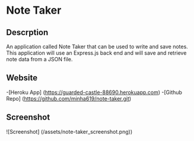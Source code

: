 # Note Taker

## Descrption
An application called Note Taker that can be used to write and save notes. This application will use an Express.js back end and will save and retrieve note data from a JSON file.

## Website
-[Heroku App] (https://guarded-castle-88690.herokuapp.com)
-[Github Repo] (https://github.com/minha619/note-taker.git)

## Screenshot
![Screenshot] (/assets/note-taker_screenshot.png))